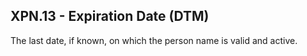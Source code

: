 ## XPN.13 - Expiration Date (DTM)

The last date, if known, on which the person name is valid and active.
